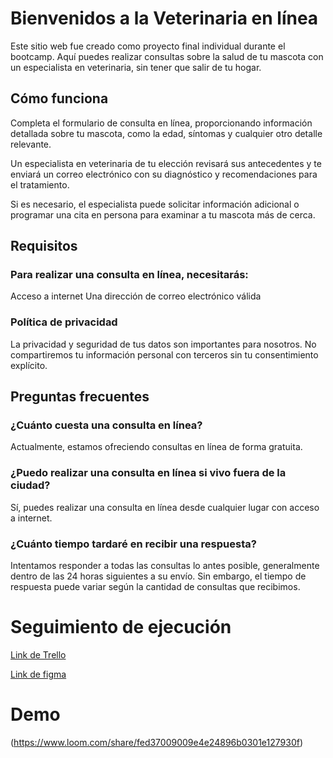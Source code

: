 # Bienvenidos a la Veterinaria en línea
Este sitio web fue creado como proyecto final individual durante el bootcamp. Aquí puedes realizar consultas sobre la salud de tu mascota con un especialista en veterinaria, sin tener que salir de tu hogar.

## Cómo funciona
Completa el formulario de consulta en línea, proporcionando información detallada sobre tu mascota, como la edad, síntomas y cualquier otro detalle relevante.

Un especialista en veterinaria de tu elección revisará sus antecedentes y te enviará un correo electrónico con su diagnóstico y recomendaciones para el tratamiento.

Si es necesario, el especialista puede solicitar información adicional o programar una cita en persona para examinar a tu mascota más de cerca.

## Requisitos
### Para realizar una consulta en línea, necesitarás:

Acceso a internet
Una dirección de correo electrónico válida

### Política de privacidad
La privacidad y seguridad de tus datos son importantes para nosotros. No compartiremos tu información personal con terceros sin tu consentimiento explícito.

## Preguntas frecuentes
### ¿Cuánto cuesta una consulta en línea?
Actualmente, estamos ofreciendo consultas en línea de forma gratuita.

### ¿Puedo realizar una consulta en línea si vivo fuera de la ciudad?
Sí, puedes realizar una consulta en línea desde cualquier lugar con acceso a internet.

### ¿Cuánto tiempo tardaré en recibir una respuesta?
Intentamos responder a todas las consultas lo antes posible, generalmente dentro de las 24 horas siguientes a su envío. Sin embargo, el tiempo de respuesta puede variar según la cantidad de consultas que recibimos.


# Seguimiento de ejecución

[Link de Trello](https://trello.com/invite/b/LD1YWwRy/3172ae468292bc4d56dbf51d02c49814/proyecto-consulta-veterinaria)


[Link de figma](https://www.figma.com/file/If72xKyBLuY6ASvL7ndJzp/CONSULTA-VETERINARIA?node-id=0%3A1)

# Demo 

(https://www.loom.com/share/fed37009009e4e24896b0301e127930f)



